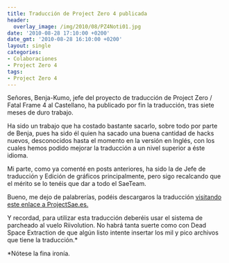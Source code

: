 ```yaml
---
title: Traducción de Project Zero 4 publicada
header:
  overlay_image: /img/2010/08/PZ4Noti01.jpg
date: '2010-08-28 17:10:00 +0200'
date_gmt: '2010-08-28 16:10:00 +0200'
layout: single
categories:
- Colaboraciones
- Project Zero 4
tags:
- Project Zero 4
---
```

Señores, Benja-Kumo, jefe del proyecto de traducción de Project Zero / Fatal 
Frame 4 al Castellano, ha publicado por fin la traducción, tras siete meses de 
duro trabajo.

Ha sido un trabajo que ha costado bastante sacarlo, sobre todo por parte de Benja, 
pues ha sido él quien ha sacado una buena cantidad de hacks nuevos, desconocidos 
hasta el momento en la versión en Inglés, con los cuales hemos podido mejorar la 
traducción a un nivel superior a éste idioma.

Mi parte, como ya comenté en posts anteriores, ha sido la de Jefe de traducción y 
Edición de gráficos principalmente, pero sigo recalcando que el mérito se lo tenéis 
que dar a todo el SaeTeam.

Bueno, me dejo de palabrerías, podéis descargaros la traducción 
[visitando este enlace a ProjectSae.es.](http://www.projectsae.es/sae.php)

Y recordad, para utilizar esta traducción deberéis usar el sistema de parcheado al 
vuelo Riivolution. No habrá tanta suerte como con Dead Space Extraction de que algún 
listo intente insertar los mil y pico archivos que tiene la traducción.*

*Nótese la fina ironía.
